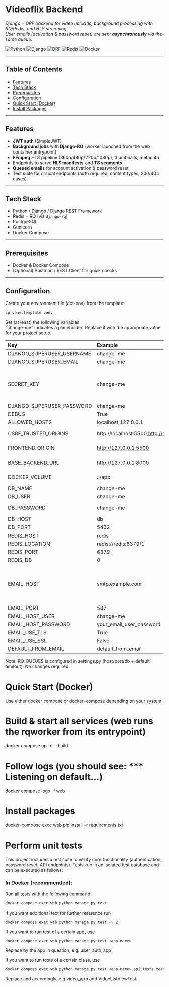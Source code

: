 # Videoflix Backend

_Django + DRF backend for video uploads, background processing with RQ/Redis, and HLS streaming.  
User emails (activation & password reset) are sent **asynchronously** via the same queue._

![Python](https://img.shields.io/badge/Python-3.12-blue)
![Django](https://img.shields.io/badge/Django-5.x-092E20)
![DRF](https://img.shields.io/badge/DRF-3.x-red)
![Redis](https://img.shields.io/badge/Redis-RQ-DC382D)
![Docker](https://img.shields.io/badge/Docker-Compose-2496ED)

---

## Table of Contents

- [Features](#features)
- [Tech Stack](#tech-stack)
- [Prerequisites](#prerequisites)
- [Configuration](#configuration)
- [Quick Start (Docker)](#quick-start-docker)
- [Install Packages](#install-packages)

---

## Features

- **JWT auth** (SimpleJWT)
- **Background jobs** with **Django-RQ** (worker launched from the web container entrypoint)
- **FFmpeg** HLS pipeline (360p/480p/720p/1080p), thumbnails, metadata
- Endpoints to serve **HLS manifests** and **TS segments**
- **Queued emails** for account activation & password reset
- Test suite for critical endpoints (auth required, content types, 200/404 cases)

---

## Tech Stack

- Python / Django / Django REST Framework
- Redis + RQ (via `django-rq`)
- PostgreSQL
- Gunicorn
- Docker Compose

---

## Prerequisites

- Docker & Docker Compose
- (Optional) Postman / REST Client for quick checks

---

## Configuration

Create your environment file (dot-env) from the template:

```bash
cp .env.template .env
```

Set (at least) the following variables: <br>
"change-me" indicates a placeholder. Replace it with the appropriate value for your project setup.

| Key                       | Example                                     | Notes                                                                                                                                                  |
| :------------------------ | :------------------------------------------ | :----------------------------------------------------------------------------------------------------------------------------------------------------- |
| DJANGO_SUPERUSER_USERNAME | change-me                                   | default: admin                                                                                                                                         |
| DJANGO_SUPERUSER_EMAIL    | change-me                                   | default: admin@example.com                                                                                                                             |
| SECRET_KEY                | change-me                                   | Any non-empty string; You can generate one with ```python -c "from django.core.management.utils import get_random_secret_key; print(get_random_secret_key())```"                                                                                                                            |
| DJANGO_SUPERUSER_PASSWORD | change-me                                   | default: adminpassword                                                                                                                                 |
| DEBUG                     | True                                        | False for production                                                                                                                                   |
| ALLOWED_HOSTS             | localhost,127.0.0.1                         |                                                                                                                                                        |
| CSRF_TRUSTED_ORIGINS      | http://localhost:5500,http://127.0.0.1:5500 | separated by commas, without spaces                                                                                                                    |
| FRONTEND_ORIGIN           | http://127.0.0.1:5500                       | Don't use localhost – it's incompatible with the frontend.                                                                                             |
| BASE_BACKEND_URL          | http://127.0.0.1:8000                       | Don't use localhost – it's incompatible with the frontend.                                                                                             |
| DOCKER_VOLUME | .:/app | Use this value in development. Leave it empty in production. |
| DB_NAME                   | change-me                                   | Any string will work.                                                                                                                                  |
| DB_USER                   | change-me                                   | Any string will work.                                                                                                                                  |
| DB_PASSWORD               | change-me                                   | Any string will work. **Make sure to choose a secure password.**                                                                                       |
| DB_HOST                   | db                                          |                                                                                                                                                        |
| DB_PORT                   | 5432                                        |                                                                                                                                                        |
| REDIS_HOST                | redis                                       |                                                                                                                                                        |
| REDIS_LOCATION            | redis://redis:6379/1                        |                                                                                                                                                        |
| REDIS_PORT                | 6379                                        |                                                                                                                                                        |
| REDIS_DB                  | 0                                           |                                                                                                                                                        |
| EMAIL_HOST                | smtp.example.com                            | SMTP server hostname of your email provider (e.g., smtp.web.de, smtp.gmail.com). Check your provider’s docs for the correct port and TLS/SSL settings. |
| EMAIL_PORT                | 587                                         |                                                                                                                                                        |
| EMAIL_HOST_USER           | change-me                                   |                                                                                                                                                        |
| EMAIL_HOST_PASSWORD       | your_email_user_password                    |                                                                                                                                                        |
| EMAIL_USE_TLS             | True                                        |                                                                                                                                                        |
| EMAIL_USE_SSL             | False                                       |                                                                                                                                                        |
| DEFAULT_FROM_EMAIL        | default_from_email                          |                                                                                                                                                        |

Note: RQ_QUEUES is configured in settings.py (host/port/db + default timeout). No changes required.

# Quick Start (Docker)

Use either docker compose or docker-compose depending on your system.

# Build & start all services (web runs the rqworker from its entrypoint)

docker compose up -d --build

# Follow logs (you should see: \*\*\* Listening on default...)

docker compose logs -f web

# Install packages

docker-compose exec web pip install -r requirements.txt

# Perform unit tests
This project includes a test suite to verify core functionality (authentication, password reset, API endpoints). 
Tests run in an isolated test database and can be executed as follows:

### In Docker (recommended):

Run all tests with the following command:

```bash
docker compose exec web python manage.py test
```

If you want additional text for further reference run

```bash
docker compose exec web python manage.py test -v 2
```
If you want to run test of a certain app, use 
```bash
docker compose exec web python manage.py test <app-name>
```
Replace <app-name> by the app in question, e.g. user_auth_app

If you want to run tests of a certain class, use 
```bash
docker compose exec web python manage.py test <app-name>.api.tests.test_views.<ClassName>
```
Replace <app-name> and <ClassName> accordingly, e.g video_app and VideoListViewTest.
